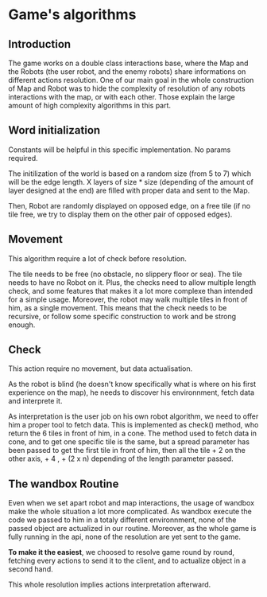# Game's algorithms
## Introduction
The game works on a double class interactions base, where the Map and the Robots (the user robot, and the enemy robots) share informations on different actions resolution. One of our main goal in the whole construction of Map and Robot was to hide the complexity of resolution of any robots interactions with the map, or with each other. Those explain the large amount of high complexity algorithms in this part.

## Word initialization
Constants will be helpful in this specific implementation. 
No params required.

The initilization of the world is based on a random size (from 5 to 7) which will be the edge length.
X layers of size * size (depending of the amount of layer designed at the end) are filled with proper data and sent to the Map.

Then, Robot are randomly displayed on opposed edge, on a free tile (if no tile free, we try to display them on the other pair of opposed edges).

## Movement
This algorithm require a lot of check before resolution.

The tile needs to be free (no obstacle, no slippery floor or sea). The tile needs to have no Robot on it. Plus, the checks need to allow multiple length check, and some features that makes it a lot more complexe than intended for a simple usage.
Moreover, the robot may walk multiple tiles in front of him, as a single movement.
This means that the check needs to be recursive, or follow some specific construction to work and be strong enough.


## Check
This action require no movement, but data actualisation.

As the robot is blind (he doesn't know specifically what is where on his first experience on the map), he needs to discover his environnment, fetch data and interprete it. 

As interpretation is the user job on his own robot algorithm, we need to offer him a proper tool to fetch data.
This is implemented as check() method, who return the 6 tiles in front of him, in a cone. The method used to fetch data in cone, and to get one specific tile is the same, but a spread parameter has been passed to get the first tile in front of him, then all the tile + 2 on the other axis, + 4 , + (2 x n) depending of the length parameter passed.

## The wandbox Routine
Even when we set apart robot and map interactions, the usage of wandbox make the whole situation a lot more complicated.
As wandbox execute the code we passed to him in a totaly different environnment, none of the passed object are actualized in our routine. Moreover, as the whole game is fully running in the api, none of the resolution are yet sent to the game.

__To make it the easiest__, we choosed to resolve game round by round, fetching every actions to send it to the client, and to actualize object in a second hand.

This whole resolution implies actions interpretation afterward. 
